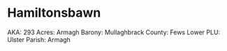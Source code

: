 # Hamiltonsbawn

AKA: 293
Acres: Armagh
Barony: Mullaghbrack
County: Fews Lower
PLU: Ulster
Parish: Armagh